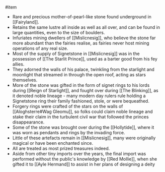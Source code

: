 #item
* Rare and precious mother-of-pearl-like stone found underground in [[Fairyland]].
* Retains the same lustre all inside as well as all over, and can be found in large quantities, even to the size of boulders.
* Infuriates mining dwellers of [[Mislicnesig]], who believe the stone far more abundant than the fairies realise, as fairies never host mining operations of any real size.
* Most of the supply of Signetstone in [[Mislicnesig]] was in the possession of [[The Starlit Prince]], used as a barter good from his fey allies.
* They adorned the walls of his palace, twinkling from the starlight and moonlight that streamed in through the open roof, acting as stars themselves.
* More of the stone was gifted in the form of signet rings to his lords during [[Reign of Starlight]], and fought over during [[The Blinking]], as it denoted noble lineage - many modern day rulers rule holding a Signetstone ring their family fashioned, stole, or were bequeathed.
* Forgery rings were crafted of the stars on the walls of [[Aloghsterre#Wag Gleomu]], so folks could claim noble lineage and stake their claim in the turbulent civil war that followed the princes disappearance.
* Some of the stone was brought over during the [[Hollytide]], where it was worn as pendants and rings by the invading force.
* Little of these artefacts remain in [[Mislicnesig]], many were originally magical or have been enchanted since.
* All are treated as most prized treasures indeed.
* Aside from other tiny imports over the years, the final import was performed without the public's knowledge by [[Red Mollie]], when she gifted it to [[Ayle Hermand]] to assist in her plans of designing a deity